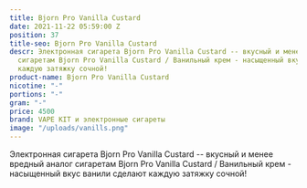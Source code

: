 ```yaml
---
title: Bjorn Pro Vanilla Custard
date: 2021-11-22 05:59:00 Z
position: 37
title-seo: Bjorn Pro Vanilla Custard
descr: Электронная сигарета Bjorn Pro Vanilla Custard -- вкусный и менее вредный аналог
  сигаретам Bjorn Pro Vanilla Custard / Ванильный крем - насыщенный вкус ванили сделают
  каждую затяжку сочной!
product-name: Bjorn Pro Vanilla Custard
nicotine: "-"
portions: "-"
gram: "-"
price: 4500
brand: VAPE KIT и электронные сигареты
image: "/uploads/vanills.png"
---
```


Электронная сигарета Bjorn Pro Vanilla Custard -- вкусный и менее вредный аналог сигаретам Bjorn Pro Vanilla Custard / Ванильный крем - насыщенный вкус ванили сделают каждую затяжку сочной!